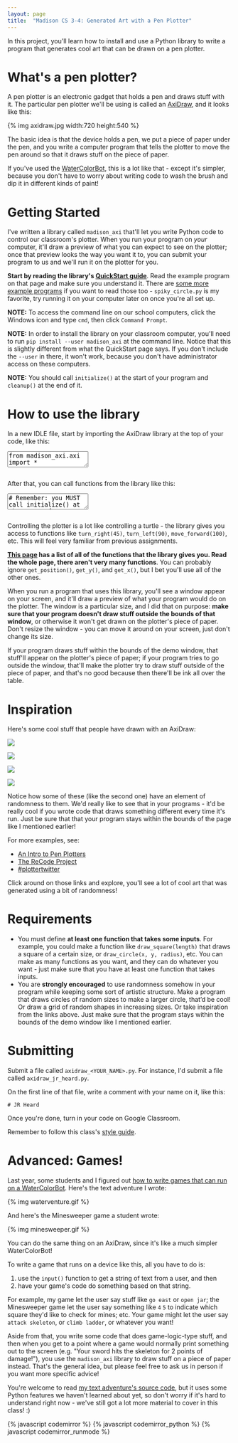 ```yaml
---
layout: page
title:  "Madison CS 3-4: Generated Art with a Pen Plotter"
---
```


In this project, you'll learn how to install and use a Python library to write a program that generates cool art that can be drawn on a pen plotter.

What's a pen plotter?
=====================

A pen plotter is an electronic gadget that holds a pen and draws stuff with it. The particular pen plotter we'll be using is called an [AxiDraw](http://axidraw.com), and it looks like this:

{% img axidraw.jpg width:720 height:540 %}

The basic idea is that the device holds a pen, we put a piece of paper under the pen, and you write a computer program that tells the plotter to move the pen around so that it draws stuff on the piece of paper.

If you've used the [WaterColorBot]({{site.baseurl}}/watercolorbot), this is a lot like that - except it's simpler, because you don't have to worry about writing code to wash the brush and dip it in different kinds of paint!

Getting Started
===============

I've written a library called `madison_axi` that'll let you write Python code to control our classroom's plotter. When you run your program on _your_ computer, it'll draw a preview of what you can expect to see on the plotter; once that preview looks the way you want it to, you can submit your program to us and we'll run it on the plotter for you.

**Start by reading the library's [QuickStart guide](https://madison-axi.readthedocs.io/en/latest/quickstart.html)**. Read the example program on that page and make sure you understand it. There are [some more example programs](https://github.com/jrheard/madison_axi/tree/master/madison_axi/examples) if you want to read those too - `spiky_circle.py` is my favorite, try running it on your computer later on once you're all set up.

**NOTE:** To access the command line on our school computers, click the Windows icon and type `cmd`, then click `Command Prompt`.

**NOTE:** In order to install the library on your classroom computer, you'll need to run `pip install --user madison_axi` at the command line. Notice that this is slightly different from what the QuickStart page says. If you don't include the `--user` in there, it won't work, because you don't have administrator access on these computers.

**NOTE:** You should call `initialize()` at the start of your program and `cleanup()` at the end of it.

How to use the library
======================

In a new IDLE file, start by importing the AxiDraw library at the top of your code, like this:

<textarea class="hidden">
from madison_axi.axi import *
</textarea>
<pre class="cm-s-friendship-bracelet"></pre>

After that, you can call functions from the library like this:

<textarea class="hidden">
# Remember: you MUST call initialize() at the start of your program.
initialize()

# Move to the middle of the page, point to the right,
# make the pen touch the paper, and go forward a little.
move_to(0, 0)
point_in_direction(0)
pen_down()
move_forward(50)

# Be sure to call cleanup() at the end of your program.
cleanup()
</textarea>
<pre class="cm-s-friendship-bracelet"></pre>

Controlling the plotter is a lot like controlling a turtle - the library gives you access to functions like `turn_right(45)`, `turn_left(90)`, `move_forward(100)`, etc. This will feel very familiar from previous assignments.

**[This page](https://madison-axi.readthedocs.io/en/latest/madison_axi.html) has a list of all of the functions that the library gives you. Read the whole page, there aren't very many functions**. You can probably ignore `get_position()`, `get_y()`, and `get_x()`, but I bet you'll use all of the other ones.

When you run a program that uses this library, you'll see a window appear on your screen, and it'll draw a preview of what your program would do on the plotter. The window is a particular size, and I did that on purpose: **make sure that your program doesn't draw stuff outside the bounds of that window**, or otherwise it won't get drawn on the plotter's piece of paper. Don't resize the window - you can move it around on your screen, just don't change its size.

If your program draws stuff within the bounds of the demo window, that stuff'll appear on the plotter's piece of paper; if your program tries to go outside the window, that'll make the plotter try to draw stuff outside of the piece of paper, and that's no good because then there'll be ink all over the table.


Inspiration
==============

Here's some cool stuff that people have drawn with an AxiDraw:

<a target="_blank" href="https://twitter.com/ghrowe/status/1059552850987106305"><img src="https://pbs.twimg.com/media/DrRJs_uX4AAVAUI.jpg:large" /></a>

<a target="_blank" href="https://twitter.com/v3ga/status/1057546359895703552"><img src="https://pbs.twimg.com/media/Dq0ozlHWwAEYq20.jpg" /></a>

<a target="_blank" href="https://twitter.com/sasj_nl/status/1056205930403164162"><img src="https://pbs.twimg.com/media/DqhlqdJX4AE4L24.jpg" /></a>

<a target="_blank" href="https://twitter.com/LyubomirPopov/status/880768915609145344"><img src="https://pbs.twimg.com/media/DDkepywWsAAcRdI.jpg" /></a>

Notice how some of these (like the second one) have an element of randomness to them. We'd really like to see that in your programs - it'd be really cool if you wrote code that draws something different every time it's run. Just be sure that that your program stays within the bounds of the page like I mentioned earlier!

For more examples, see:

* [An Intro to Pen Plotters](http://www.tobiastoft.com/posts/an-intro-to-pen-plotters)
* [The ReCode Project](http://recodeproject.com/)
* [#plottertwitter](https://twitter.com/hashtag/plottertwitter)

Click around on those links and explore, you'll see a lot of cool art that was generated using a bit of randomness!


Requirements
============

* You must define **at least one function that takes some inputs**. For example, you could make a function like `draw_square(length)` that draws a square of a certain size, or `draw_circle(x, y, radius)`, etc. You can make as many functions as you want, and they can do whatever you want - just make sure that you have at least one function that takes inputs.
* You are **strongly encouraged** to use randomness somehow in your program while keeping some sort of artistic structure. Make a program that draws circles of random sizes to make a larger circle, that’d be cool! Or draw a grid of random shapes in increasing sizes. Or take inspiration from the links above. Just make sure that the program stays within the bounds of the demo window like I mentioned earlier.


Submitting
==========

Submit a file called `axidraw_<YOUR_NAME>.py`. For instance, I'd submit a file called `axidraw_jr_heard.py`.

On the first line of that file, write a comment with your name on it, like this:

```
# JR Heard
```

Once you're done, turn in your code on Google Classroom.

Remember to follow this class's [style guide](https://docs.google.com/document/d/1UbyhIkxOdhpf-MGna_5dwh0yHXe02HTZ69CfEuYv76Y/edit).


Advanced: Games!
========

Last year, some students and I figured out [how to write games that can run on a WaterColorBot](https://blog.jrheard.com/watercolorbot#interactivity). Here's the text adventure I wrote:

{% img waterventure.gif %}

And here's the Minesweeper game a student wrote:

{% img minesweeper.gif %}

You can do the same thing on an AxiDraw, since it's like a much simpler WaterColorBot!

To write a game that runs on a device like this, all you have to do is:

1. use the `input()` function to get a string of text from a user, and then
2. have your game's code do something based on that string.

For example, my game let the user say stuff like `go east` or `open jar`; the Minesweeper game let the user say something like `4` `5` to indicate which square they'd like to check for mines; etc. Your game might let the user say `attack skeleton`, or `climb ladder`, or whatever you want!

Aside from that, you write some code that does game-logic-type stuff, and then when you get to a point where a game would normally print something out to the screen (e.g. "Your sword hits the skeleton for 2 points of damage!"), you use the `madison_axi` library to draw stuff on a piece of paper instead. That's the general idea, but please feel free to ask us in person if you want more specific advice!

You're welcome to read [my text adventure's source code](https://github.com/jrheard/waterventure/blob/master/plotterventure.py), but it uses some Python features we haven't learned about yet, so don't worry if it's hard to understand right now - we've still got a lot more material to cover in this class! :)










{% javascript codemirror %}
{% javascript codemirror_python %}
{% javascript codemirror_runmode %}
<script>
var textAreas = document.getElementsByTagName("textarea");
var pres = document.querySelectorAll("pre.cm-s-friendship-bracelet");

for (var i = 0; i < textAreas.length; i++) {
	CodeMirror.runMode(textAreas[i].value, "python", pres[i]);
}
</script>

